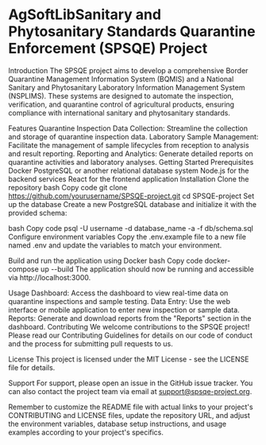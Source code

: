 # AgSoftLibSanitary and Phytosanitary Standards Quarantine Enforcement (SPSQE) Project
Introduction
The SPSQE project aims to develop a comprehensive Border Quarantine Management Information System (BQMIS) and a National Sanitary and
Phytosanitary Laboratory Information Management System (NSPLIMS). These systems are designed to automate the inspection, verification,
and quarantine control of agricultural products, ensuring compliance with international sanitary and phytosanitary standards.

Features
Quarantine Inspection Data Collection: Streamline the collection and storage of quarantine inspection data.
Laboratory Sample Management: Facilitate the management of sample lifecycles from reception to analysis and result reporting.
Reporting and Analytics: Generate detailed reports on quarantine activities and laboratory analyses.
Getting Started
Prerequisites
Docker
PostgreSQL or another relational database system
Node.js for the backend services
React for the frontend application
Installation
Clone the repository
bash
Copy code
git clone https://github.com/yourusername/SPSQE-project.git
cd SPSQE-project
Set up the database
Create a new PostgreSQL database and initialize it with the provided schema:

bash
Copy code
psql -U username -d database_name -a -f db/schema.sql
Configure environment variables
Copy the .env.example file to a new file named .env and update the variables to match your environment.

Build and run the application using Docker
bash
Copy code
docker-compose up --build
The application should now be running and accessible via http://localhost:3000.

Usage
Dashboard: Access the dashboard to view real-time data on quarantine inspections and sample testing.
Data Entry: Use the web interface or mobile application to enter new inspection or sample data.
Reports: Generate and download reports from the "Reports" section in the dashboard.
Contributing
We welcome contributions to the SPSQE project! Please read our Contributing Guidelines for details on our code of conduct and the process for submitting pull requests to us.

License
This project is licensed under the MIT License - see the LICENSE file for details.

Support
For support, please open an issue in the GitHub issue tracker. You can also contact the project team via email at support@spsqe-project.org.

Remember to customize the README file with actual links to your project's CONTRIBUTING and LICENSE files, update the repository URL, and adjust the environment variables, database setup instructions, and usage examples according to your project's specifics.






